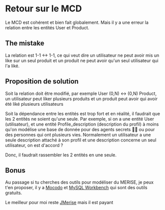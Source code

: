 # Retour sur le MCD

Le MCD est cohérent et bien fait globalement.
Mais il y a une erreur la relation entre les entités User et Product.

## The mistake

La relation est 1-1 <-> 1-1, ce qui veut dire un utilisateur ne peut avoir mis un like sur un seul produit et un produit ne peut avoir qu'un seul utilisateur qui l'a liké.

## Proposition de solution

Soit la relation doit être modifié, par exemple User (0,N) <-> (0,N) Product, un utilisateur peut liker plusieurs produits et un produit peut avoir qui avoir été liké plusieurs utilisateurs

Soit la dépendance entre les entités est trop fort et en réalité, il faudrait que les 2 entités ne soient qu'une seule.
Par exemple, si on a une entité User (utilisateur), et une entité Profile_description (description du profil) à moins qu'on modélise une base de donnée pour des agents secrets 🕵‍♂️️ ou pour des personnes qui ont plusieurs vies.
Normalement un utilisateur a une seule description attaché à son profil et une description concerne un seul utilisateur, on est d'accord ?

Donc, il faudrait rassembler les 2 entités en une seule.

## Bonus

Au passage si tu cherches des outils pour modéliser du MERISE, je peux t'en proposer, il y a [Mocodo](https://github.com/laowantong/mocodo) et [MySQL Workbench](https://www.mysql.com/products/workbench/) qui sont des outils gratuits.

Le meilleur pour moi reste [JMerise](http://www.jfreesoft.com/JMerise/) mais il est payant
